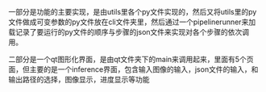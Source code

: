 一部分是功能的主要实现，是由utils里各个py文件实现的，然后又将utils里的py文件做成可变参数的py文件放在cli文件夹里，然后通过一个pipelinerunner来加载记录了要运行的py文件的顺序与步骤的json文件来实现对各个步骤的依次调用。

二部分是一个qt图形化界面，是由qt文件夹下的main来调用起来，里面有5个页面，但主要的是一个inference界面，包含输入图像的输入，json文件的输入，和输出路径的选择，图像显示，进度显示等功能
